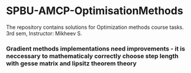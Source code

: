 # SPBU-AMCP-OptimisationMethods
The repository contains solutions for Optimization methods course tasks. 
3rd sem, Instructor: Mikheev S.


### Gradient methods implementations need improvements - it is neccessary to mathematicaly correctly choose step length with gesse matrix and lipsitz theorem theory 